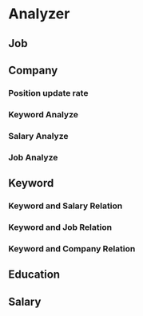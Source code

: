 # Analyzer
## Job
## Company
### Position update rate
### Keyword Analyze
### Salary Analyze
### Job Analyze

## Keyword
### Keyword and Salary Relation
### Keyword and Job Relation
### Keyword and Company Relation
###

## Education


## Salary
### 
